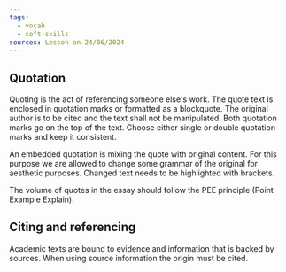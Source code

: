```yaml
---
tags:
  - vocab
  - soft-skills
sources: Lesson on 24/06/2024
---
```

## Quotation

Quoting is the act of referencing someone else's work. The quote text is enclosed in quotation marks or formatted as a blockquote. The original author is to be cited and the text shall not be manipulated. Both quotation marks go on the top of the text. Choose either single or double quotation marks and keep it consistent.

An embedded quotation is mixing the quote with original content. For this purpose we are allowed to change some grammar of the original for aesthetic purposes. Changed text needs to be highlighted with brackets.

The volume of quotes in the essay should follow the PEE principle (Point Example Explain).

## Citing and referencing

Academic texts are bound to evidence and information that is backed by sources. When using source information the origin must be cited. 